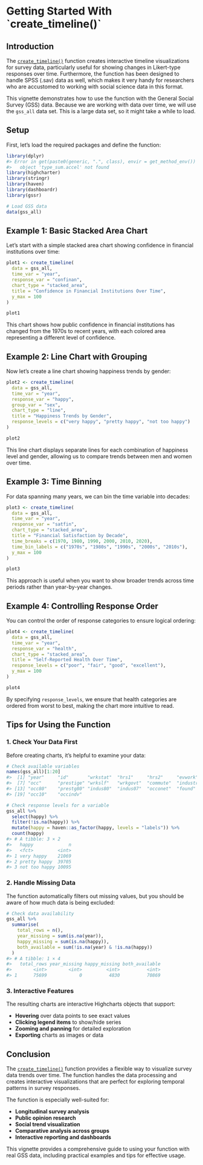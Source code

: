 # Getting Started With \`create_timeline()\`

## Introduction

The
[`create_timeline()`](https://favstats.github.io/dashboardr/reference/create_timeline.md)
function creates interactive timeline visualizations for survey data,
particularly useful for showing changes in Likert-type responses over
time. Furthermore, the function has been designed to handle SPSS (.sav)
data as well, which makes it very handy for researchers who are
accustomed to working with social science data in this format.

This vignette demonstrates how to use the function with the General
Social Survey (GSS) data. Because we are working with data over time, we
will use the `gss_all` data set. This is a large data set, so it might
take a while to load.

## Setup

First, let’s load the required packages and define the function:

``` r
library(dplyr)
#> Error in get(paste0(generic, ".", class), envir = get_method_env()) : 
#>   object 'type_sum.accel' not found
library(highcharter)
library(stringr)
library(haven)
library(dashboardr)
library(gssr)

# Load GSS data
data(gss_all)
```

## Example 1: Basic Stacked Area Chart

Let’s start with a simple stacked area chart showing confidence in
financial institutions over time:

``` r
plot1 <- create_timeline(
  data = gss_all,
  time_var = "year",
  response_var = "confinan",
  chart_type = "stacked_area",
  title = "Confidence in Financial Institutions Over Time",
  y_max = 100
)

plot1
```

This chart shows how public confidence in financial institutions has
changed from the 1970s to recent years, with each colored area
representing a different level of confidence.

## Example 2: Line Chart with Grouping

Now let’s create a line chart showing happiness trends by gender:

``` r
plot2 <- create_timeline(
  data = gss_all,
  time_var = "year",
  response_var = "happy",
  group_var = "sex",
  chart_type = "line",
  title = "Happiness Trends by Gender",
  response_levels = c("very happy", "pretty happy", "not too happy")
)

plot2
```

This line chart displays separate lines for each combination of
happiness level and gender, allowing us to compare trends between men
and women over time.

## Example 3: Time Binning

For data spanning many years, we can bin the time variable into decades:

``` r
plot3 <- create_timeline(
  data = gss_all,
  time_var = "year",
  response_var = "satfin",
  chart_type = "stacked_area",
  title = "Financial Satisfaction by Decade",
  time_breaks = c(1970, 1980, 1990, 2000, 2010, 2020),
  time_bin_labels = c("1970s", "1980s", "1990s", "2000s", "2010s"),
  y_max = 100
)

plot3
```

This approach is useful when you want to show broader trends across time
periods rather than year-by-year changes.

## Example 4: Controlling Response Order

You can control the order of response categories to ensure logical
ordering:

``` r
plot4 <- create_timeline(
  data = gss_all,
  time_var = "year",
  response_var = "health",
  chart_type = "stacked_area",
  title = "Self-Reported Health Over Time",
  response_levels = c("poor", "fair", "good", "excellent"),
  y_max = 100
)

plot4
```

By specifying `response_levels`, we ensure that health categories are
ordered from worst to best, making the chart more intuitive to read.

## Tips for Using the Function

### 1. Check Your Data First

Before creating charts, it’s helpful to examine your data:

``` r
# Check available variables
names(gss_all)[1:20]
#>  [1] "year"     "id"       "wrkstat"  "hrs1"     "hrs2"     "evwork"  
#>  [7] "occ"      "prestige" "wrkslf"   "wrkgovt"  "commute"  "industry"
#> [13] "occ80"    "prestg80" "indus80"  "indus07"  "occonet"  "found"   
#> [19] "occ10"    "occindv"

# Check response levels for a variable
gss_all %>%
  select(happy) %>%
  filter(!is.na(happy)) %>%
  mutate(happy = haven::as_factor(happy, levels = "labels")) %>%
  count(happy)
#> # A tibble: 3 × 2
#>   happy             n
#>   <fct>         <int>
#> 1 very happy    21069
#> 2 pretty happy  39705
#> 3 not too happy 10095
```

### 2. Handle Missing Data

The function automatically filters out missing values, but you should be
aware of how much data is being excluded:

``` r
# Check data availability
gss_all %>%
  summarise(
    total_rows = n(),
    year_missing = sum(is.na(year)),
    happy_missing = sum(is.na(happy)),
    both_available = sum(!is.na(year) & !is.na(happy))
  )
#> # A tibble: 1 × 4
#>   total_rows year_missing happy_missing both_available
#>        <int>        <int>         <int>          <int>
#> 1      75699            0          4830          70869
```

### 3. Interactive Features

The resulting charts are interactive Highcharts objects that support:

- **Hovering** over data points to see exact values
- **Clicking legend items** to show/hide series
- **Zooming and panning** for detailed exploration
- **Exporting** charts as images or data

## Conclusion

The
[`create_timeline()`](https://favstats.github.io/dashboardr/reference/create_timeline.md)
function provides a flexible way to visualize survey data trends over
time. The function handles the data processing and creates interactive
visualizations that are perfect for exploring temporal patterns in
survey responses.

The function is especially well-suited for:

- **Longitudinal survey analysis**
- **Public opinion research**
- **Social trend visualization**
- **Comparative analysis across groups**
- **Interactive reporting and dashboards**

This vignette provides a comprehensive guide to using your function with
real GSS data, including practical examples and tips for effective
usage.
